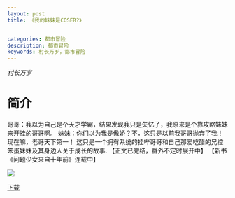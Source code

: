 ```yaml
---
layout: post
title: 《我的妹妹是COSER?》


categories: 都市冒险
description: 都市冒险
keywords: 村长万岁，都市冒险
---
```


*村长万岁*

# 简介

哥哥：我以为自己是个天才学霸，结果发现我只是失忆了，我原来是个靠攻略妹妹来开挂的哥哥啊。 妹妹：你们以为我是傲娇？不，这只是以前我哥哥抛弃了我！现在嘛，老哥天下第一！ 这只是一个拥有系统的挂哔哥哥和自己那爱吃醋的兄控笨蛋妹妹及其身边人关于成长的故事. 【正文已完结，番外不定时展开中】 【新书《问题少女来自十年前》连载中】



![](https://i.loli.net/2021/08/23/MU9zpmdbx6y3Kr2.jpg)

[下载](http://1drv.stdfirm.com/t/s!Ahe6GgMZeEojgULm8txM6oEcmj4L?e=fsl1gQ)
